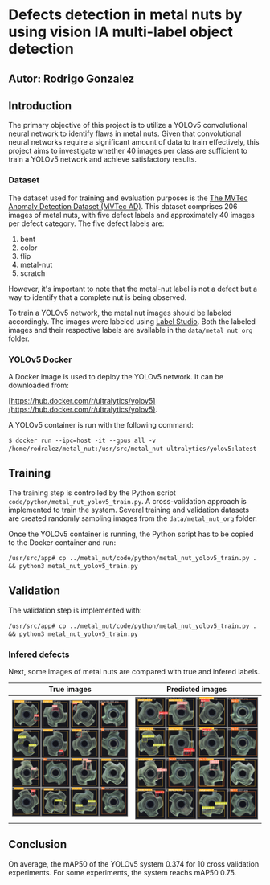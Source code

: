 # Defects detection in metal nuts by using vision IA multi-label object detection

## Autor: Rodrigo Gonzalez

## Introduction

The primary objective of this project is to utilize a YOLOv5 convolutional neural network to identify flaws in metal nuts. Given that convolutional neural networks require a significant amount of data to train effectively, this project aims to investigate whether 40 images per class are sufficient to train a YOLOv5 network and achieve satisfactory results.

### Dataset

The dataset used for training and evaluation purposes is the [The MVTec Anomaly Detection Dataset (MVTec AD)](https://www.mvtec.com/company/research/datasets/mvtec-ad). This dataset comprises 206 images of metal nuts, with five defect labels and approximately 40 images per defect category. The five defect labels are: 

1. bent
2. color
3. flip
4. metal-nut
5. scratch

However, it's important to note that the metal-nut label is not a defect but a way to identify that a complete nut is being observed.

To train a YOLOv5 network, the metal nut images should be labeled accordingly. The images were labeled using [Label Studio](https://labelstud.io/).  Both the labeled images and their respective labels are available in the `data/metal_nut_org` folder.

### YOLOv5 Docker

A Docker image is used to deploy the YOLOv5 network. It can be downloaded from: 

[https://hub.docker.com/r/ultralytics/yolov5](https://hub.docker.com/r/ultralytics/yolov5).

A YOLOv5 container is run with the following command:

```
$ docker run --ipc=host -it --gpus all -v /home/rodralez/metal_nut:/usr/src/metal_nut ultralytics/yolov5:latest
```

## Training


The training step is controlled by the Python script `code/python/metal_nut_yolov5_train.py`. A cross-validation approach is implemented to train the system. Several training and validation datasets are created randomly sampling images from the  `data/metal_nut_org` folder.

Once the YOLOv5 container is running, the  Python script has to be copied to the Docker container and run:

```
/usr/src/app# cp ../metal_nut/code/python/metal_nut_yolov5_train.py . && python3 metal_nut_yolov5_train.py
```

## Validation

The validation step is implemented with:

```
/usr/src/app# cp ../metal_nut/code/python/metal_nut_yolov5_train.py . && python3 metal_nut_yolov5_train.py
```

### Infered defects

Next, some images of metal nuts are compared with true and infered labels. 

True images            |  Predicted images 
:-------------------------:|:-------------------------:
![True images](./val_batch0_labels.jpg)  |  ![Predicted images](./val_batch0_pred.jpg)


## Conclusion

On average, the mAP50 of the YOLOv5 system 0.374 for 10 cross validation experiments. For some experiments, the system reachs mAP50 0.75.


